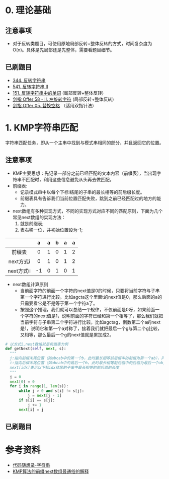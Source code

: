 # 0. 理论基础

## 注意事项
- 对于反转类题目，可使用原地局部反转+整体反转的方式，时间复杂度为O(n)。具体是先局部还是先整体，需要看题目细节。

## 已刷题目
- [344. 反转字符串](https://leetcode.cn/problems/reverse-string/)
- [541. 反转字符串 II](https://leetcode.cn/problems/reverse-string-ii/)
- [151. 反转字符串中的单词](https://leetcode.cn/problems/reverse-words-in-a-string/) (局部反转+整体反转)
- [剑指 Offer 58 - II. 左旋转字符](https://leetcode.cn/problems/zuo-xuan-zhuan-zi-fu-chuan-lcof/) (局部反转+整体反转)
- [剑指 Offer 05. 替换空格](https://leetcode.cn/problems/ti-huan-kong-ge-lcof/) （适用双指针法）

# 1. KMP字符串匹配
字符串匹配任务，即从一个主串中找到与模式串相同的部分，并且返回它的位置。

## 注意事项
- KMP主要思想：先记录一部分之前已经匹配的文本内容（前缀表），当出现字符串不匹配时，利用这些信息避免从头再去做匹配。
- 前缀表:
  - 记录模式串中以每个下标i结尾的子串的最长相等的前后缀长度。
  - 前缀表具有告诉我们当前位置匹配失败，跳到之前已经匹配过的地方的能力。
- next数组有多种实现方式，不同的实现方式对应不同的匹配原则，下面为几个常见next数组的实现方法：
  1. 就是前缀表;
  2. 表右移一位，并初始位置设为-1;
  
|           | a    | a    | b    | a    | a    |
| :-------: | :--: | :--: | :--: | :--: | :--: |
| 前缀表     | 0    | 1    | 0    | 1    | 2    |
| next方式i  | 0    | 1    | 0    | 1    | 2    |
| next方式ii  | -1   | 0    | 1    | 0    | 1    |

- next数组计算原则
  - 当前面字符的前面一个字符的next值是0的时候，只要将当前字符与子串第一个字符进行比较。比如agcta这个里面t的next值是0，那么后面的a的只需要看它是不是等于第一个字符a了。
  - 按照这个推理，我们就可以总结一个规律，不仅前面是0呀，如果前面一个字符的next值是1，说明前面的字符已经和第一个相等了，那么我们就把当前字符与子串第二个字符进行比较。比如agctag，倒数第二个a的next是1，说明它和第一个a对称了，接着我们就把最后一个g与第二个g比较，又相等，那么最后一个g的next值就是累加成2。

```python
# 以方式i,next数组就是前缀表为例
def getNext(self, next, s):
  """
  j:指向前缀末尾位置（如abcab中的第一个b，此时最长相等前后缀中的前缀为第一个ab），同时也代表最长相等前后缀的长度
  i:指向后缀末尾位置（如abcab中的最后一个b，此时最长相等前后缀中的后缀为最后一个ab）
  next[idx]表示以下标idx结尾的子串中最长相等的前后缀的长度
  """
  j = 0
  next[0] = 0
  for i in range(1, len(s)):
      while j > 0 and s[i] != s[j]:
          j = next[j - 1]
      if s[i] == s[j]:
          j += 1
      next[i] = j
```
## 已刷题目


# 参考资料
- [代码随想录-字符串](https://programmercarl.com/%E5%AD%97%E7%AC%A6%E4%B8%B2%E6%80%BB%E7%BB%93.html)
- [KMP算法的前缀next数组最通俗的解释](https://blog.csdn.net/yearn520/article/details/6729426)
